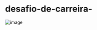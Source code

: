 # desafio-de-carreira-



![image](https://github.com/browfb/desafio-de-carreira-/assets/145071207/6f0a688d-6fb2-4329-a134-afe39e49e37e)

